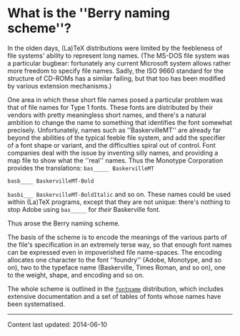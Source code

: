 # What is the ''Berry naming scheme''?

In the olden days, (La)TeX distributions were limited by the
feebleness of file systems' ability to represent long names.  (The
MS-DOS file system was a particular bugbear: fortunately any current
Microsoft system allows rather more freedom to specify file names.
Sadly, the ISO&nbsp;9660 standard for the structure of CD-ROMs has a
similar failing, but that too has been modified by various extension
mechanisms.)

One area in which these short file names posed a particular problem
was that of file names for Type&nbsp;1 fonts.
These fonts are distributed by their vendors with
pretty meaningless short names, and there's a natural ambition to
change the name to something that identifies the font somewhat
precisely.  Unfortunately, names such as ''BaskervilleMT'' are
already far beyond the abilities of the typical feeble file system,
and add the specifier of a font shape or variant, and the difficulties
spiral out of control.  Font companies deal with the issue by
inventing silly names, and providing a map file to show what the
''real'' names.  Thus the Monotype Corporation provides the
translations:
  `bas_____ BaskervilleMT`

  `basb____ BaskervilleMT-Bold`

  `basbi___ BaskervilleMT-BoldItalic`
and so on.  These names could be used within (La)TeX programs,
except that they are not unique: there's nothing to stop Adobe using
`bas_____` for _their_ Baskerville font.

Thus arose the Berry naming scheme.

The basis of the scheme is to encode the meanings of the various parts
of the file's specification in an extremely terse way, so that enough
font names can be expressed even in impoverished file name-spaces.  The
encoding allocates one character to the font ''foundry'' (Adobe, Monotype,
and so on), two to the typeface name (Baskerville, Times Roman, and so
on), one to the weight, shape, and encoding and so on.  

The whole scheme is outlined in the [`fontname`](http://ctan.org/pkg/fontname) distribution,
which includes extensive documentation and a set of tables of fonts
whose names have been systematised.


----

Content last updated: 2014-06-10
